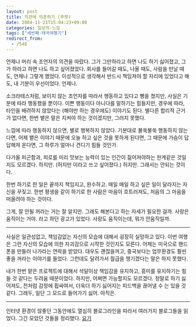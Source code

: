 ```yaml
---
layout: post
title: 직관에 의존하기 (푸켓)
date: 2004-11-21T15:04:23+09:00
categories: 일상의-느낌
tags: ["세번째-태국여행기"]
redirect_from:
  - /548
---
```


언제나 머리 속 조언자의 의견을 따랐다. 그가 그만하라고 하면 나도 하기 싫어졌고, 그가 하라고 하면 나도 하고 싶어졌었다. 회사를 들어갈 때도, 나올 때도, 사람을 만날 때도, 언제나 그렇게 했었다. 이성적으로 생각해서 반드시 책임져야 할 자리에 있었다고 해도, 내 기분이 우선이었다. 언제나.

소크라테스처럼, 보이지 않는 조언자를 따라서 행동하고 있다고 뻥을 쳤지만, 사실은 기분에 따라 행동했을 뿐이다. 이쁜 행동이다 아니다를 말하기는 힘들지만, 경우에 따라, 타인을 배려하지 않았다는 (해야만 하는 경우에도) 이야기도 된다. 별다른 합리적 근거가 없다면, 한번 뱉은 말은 지켜야 하는 것이겠지만, 그러지 못했다.

느낌에 따라 행동하지 않으면, 별로 행복하지 않았다. 기분대로 불쑥불쑥 행동하지 않는다면, 어제 뱉은 이야기 때문에 오늘 하고 싶은 것을 못하게 된다면, 그 때문에 가슴이 답답해져 온다면, 그 하루가 얼마나 견디기 힘들 것인가.

다가올 피곤함과, 피로를 미리 맛보는 능력이 있는 인간이 짊어져야하는 한계같은 것일지도 모르겠다. 하지만. (허지만 이라고 쓰고 싶어졌다.) 허지만. 그래서는 안되는 것이다.

한번 하기로 한 일은 끝까지 책임지고, 완수하고. 매일 매일 하고 싶은 일이 달라지는 자신을 꾸짖고. 한번 평생을 같이 하기로 한 사람은 마음이 흐트러져도, 처음의 그 마음을 떠올려야 하는 것이다.

그게, 잘 안될 꺼라는 거는 잘 알지만. 그래도 해본다고 하는 자세가 필요한 걸까. 사랑은 움직이는 거야. 라고 하던 광고가 있었다. 사랑도 움직이는데, 뭐가 안움직일까.

---

사실은 일관성없고, 책임감없는 자신의 모습에 대해서 굉장히 실망하고 있다. 이번 여행은 그런 자신의 모습에 의한 자괴감으로 시작한 것인지도 모른다. 어제는 미국으로 핸드폰을 만들러 나가라는 연락을 받았다. 대우도 괜찮을꺼고, 중국보다는 업무환경도 훨씬 좋을 꺼라는 이야기를 들었다. 그런데도 달려가서 월급을 챙기겠다는 말은 하지 못했다.

내가 한번 맡은 프로젝트에 대해서 석달이상 책임감을 유지하고, 흥미를 유지하기는 힘들 것 같다는 두려움 때문이었다. 하지만, 어쩌면 가능할지도 모르겠다. 정말로 하기 싫어져도, 전처럼 감정에 휩싸여서, 더욱더 하기 싫어지는 피드백을 끊어낼 수 는 있을 것 같다. 그래두, 일단 그 모드로 들어가기 싫어. 아직은.

----

인터넷 환경이 않좋던 그동안에도 열심히 블로그라인을 따라서 여러가지 블로그들을 읽었다. 그간 모았던 것들을 정리했다. <a href="http://jinto.pe.kr/549">요기</a>
